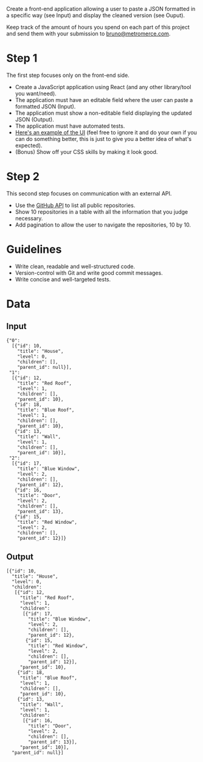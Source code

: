 Create a front-end application allowing a user to paste a JSON formatted in a specific way (see Input) and display the cleaned version (see Ouput).

Keep track of the amount of hours you spend on each part of this project and send them with your submission to bruno@metromerce.com.

# Step 1

The first step focuses only on the front-end side. 

- Create a JavaScript application using React (and any other library/tool you want/need).
- The application must have an editable field where the user can paste a formatted JSON (Input).
- The application must show a non-editable field displaying the updated JSON (Output).
- The application must have automated tests.
- [Here's an example of the UI](https://docs.google.com/drawings/d/15kQtFSQjNA8LVpWf1r7t9m7RPaa7G9bp0G7ZT_6VMco/edit?usp=sharing) (feel free to ignore it and do your own if you can do something better, this is just to give you a better idea of what's expected).
- (Bonus) Show off your CSS skills by making it look good.

# Step 2

This second step focuses on communication with an external API.

- Use the [GitHub API](https://developer.github.com/v3/repos/#list-all-public-repositories) to list all public repositories.
- Show 10 repositories in a table with all the information that you judge necessary.
- Add pagination to allow the user to navigate the repositories, 10 by 10.

# Guidelines

- Write clean, readable and well-structured code.
- Version-control with Git and write good commit messages.
- Write concise and well-targeted tests.

# Data

## Input

```
{"0": 
  [{"id": 10,
    "title": "House",
    "level": 0,
    "children": [],
    "parent_id": null}],
 "1": 
  [{"id": 12,
    "title": "Red Roof",
    "level": 1,
    "children": [],
    "parent_id": 10},
   {"id": 18,
    "title": "Blue Roof",
    "level": 1,
    "children": [],
    "parent_id": 10},
   {"id": 13,
    "title": "Wall",
    "level": 1,
    "children": [],
    "parent_id": 10}],
 "2": 
  [{"id": 17,
    "title": "Blue Window",
    "level": 2,
    "children": [],
    "parent_id": 12},
   {"id": 16,
    "title": "Door",
    "level": 2,
    "children": [],
    "parent_id": 13},
   {"id": 15,
    "title": "Red Window",
    "level": 2,
    "children": [],
    "parent_id": 12}]}
```

## Output

```
[{"id": 10,
  "title": "House",
  "level": 0,
  "children": 
   [{"id": 12,
     "title": "Red Roof",
     "level": 1,
     "children": 
      [{"id": 17,
        "title": "Blue Window",
        "level": 2,
        "children": [],
        "parent_id": 12},
       {"id": 15,
        "title": "Red Window",
        "level": 2,
        "children": [],
        "parent_id": 12}],
     "parent_id": 10},
    {"id": 18,
     "title": "Blue Roof",
     "level": 1,
     "children": [],
     "parent_id": 10},
    {"id": 13,
     "title": "Wall",
     "level": 1,
     "children": 
      [{"id": 16,
        "title": "Door",
        "level": 2,
        "children": [],
        "parent_id": 13}],
     "parent_id": 10}],
  "parent_id": null}]
```
